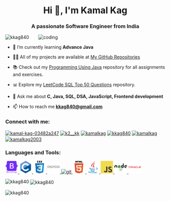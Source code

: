 <h1 align="center">Hi 👋, I'm Kamal Kag</h1>
<h3 align="center">A passionate Software Engineer from India</h3>
<img align="right" alt="coding" width="400" src="https://user-images.githubusercontent.com/55389276/140866485-8fb1c876-9a8f-4d6a-98dc-08c4981eaf70.gif">
<p align="left"> <img src="https://komarev.com/ghpvc/?username=kkag840&label=Profile%20views&color=0e75b6&style=flat" alt="kkag840" /> </p>

- 🌱 I’m currently learning **Advance Java**

- 👨‍💻 All of my projects are available at [My GitHub Repositories](https://github.com/kkag840)

- 📚 Check out my [Programming Using Java](https://github.com/kkag840/infosys-Programming-using-java-Java-Fundamental) repository for all assignments and exercises.

- 📊 Explore my [LeetCode SQL Top 50 Questions](https://github.com/kkag840/LeetCode-SQL-50) repository.

- 💬 Ask me about **C, Java, SQL, DSA, JavaScript, Frontend development**

- 📫 How to reach me **kkag840@gmail.com**

<h3 align="left">Connect with me:</h3>
<p align="left">
<a href="https://linkedin.com/in/kamal-kag-03482a247" target="blank"><img align="center" src="https://raw.githubusercontent.com/rahuldkjain/github-profile-readme-generator/master/src/images/icons/Social/linked-in-alt.svg" alt="kamal-kag-03482a247" height="30" width="40" /></a>
<a href="https://instagram.com/k2__kk" target="blank"><img align="center" src="https://raw.githubusercontent.com/rahuldkjain/github-profile-readme-generator/master/src/images/icons/Social/instagram.svg" alt="k2__kk" height="30" width="40" /></a>
<a href="https://www.codechef.com/users/kamalkag" target="blank"><img align="center" src="https://cdn.jsdelivr.net/npm/simple-icons@3.1.0/icons/codechef.svg" alt="kamalkag" height="30" width="40" /></a>
<a href="https://www.hackerrank.com/kkag840" target="blank"><img align="center" src="https://raw.githubusercontent.com/rahuldkjain/github-profile-readme-generator/master/src/images/icons/Social/hackerrank.svg" alt="kkag840" height="30" width="40" /></a>
<a href="https://www.leetcode.com/kamalkag" target="blank"><img align="center" src="https://raw.githubusercontent.com/rahuldkjain/github-profile-readme-generator/master/src/images/icons/Social/leet-code.svg" alt="kamalkag" height="30" width="40" /></a>
<a href="https://auth.geeksforgeeks.org/user/kamalkag2003" target="blank"><img align="center" src="https://raw.githubusercontent.com/rahuldkjain/github-profile-readme-generator/master/src/images/icons/Social/geeks-for-geeks.svg" alt="kamalkag2003" height="30" width="40" /></a>
</p>

<h3 align="left">Languages and Tools:</h3>
<p align="left">
<a href="https://getbootstrap.com" target="_blank" rel="noreferrer"> <img src="https://raw.githubusercontent.com/devicons/devicon/master/icons/bootstrap/bootstrap-plain-wordmark.svg" alt="bootstrap" width="40" height="40"/> </a> 
<a href="https://www.cprogramming.com/" target="_blank" rel="noreferrer"> <img src="https://raw.githubusercontent.com/devicons/devicon/master/icons/c/c-original.svg" alt="c" width="40" height="40"/> </a> 
<a href="https://www.w3schools.com/css/" target="_blank" rel="noreferrer"> <img src="https://raw.githubusercontent.com/devicons/devicon/master/icons/css3/css3-original-wordmark.svg" alt="css3" width="40" height="40"/> </a> 
<a href="https://expressjs.com" target="_blank" rel="noreferrer"> <img src="https://raw.githubusercontent.com/devicons/devicon/master/icons/express/express-original-wordmark.svg" alt="express" width="40" height="40"/> </a> 
<a href="https://git-scm.com/" target="_blank" rel="noreferrer"> <img src="https://www.vectorlogo.zone/logos/git-scm/git-scm-icon.svg" alt="git" width="40" height="40"/> </a> 
<a href="https://www.w3.org/html/" target="_blank" rel="noreferrer"> <img src="https://raw.githubusercontent.com/devicons/devicon/master/icons/html5/html5-original-wordmark.svg" alt="html5" width="40" height="40"/> </a> 
<a href="https://www.java.com" target="_blank" rel="noreferrer"> <img src="https://raw.githubusercontent.com/devicons/devicon/master/icons/java/java-original.svg" alt="java" width="40" height="40"/> </a> 
<a href="https://developer.mozilla.org/en-US/docs/Web/JavaScript" target="_blank" rel="noreferrer"> <img src="https://raw.githubusercontent.com/devicons/devicon/master/icons/javascript/javascript-original.svg" alt="javascript" width="40" height="40"/> </a> 
<a href="https://nodejs.org" target="_blank" rel="noreferrer"> <img src="https://raw.githubusercontent.com/devicons/devicon/master/icons/nodejs/nodejs-original-wordmark.svg" alt="nodejs" width="40" height="40"/> </a> 
<a href="https://www.oracle.com/" target="_blank" rel="noreferrer"> <img src="https://raw.githubusercontent.com/devicons/devicon/master/icons/oracle/oracle-original.svg" alt="oracle" width="40" height="40"/> </a> 
</p>

<p><img align="left" src="https://github-readme-stats.vercel.app/api/top-langs?username=kkag840&show_icons=true&locale=en&layout=compact" alt="kkag840" /></p>

<p>&nbsp;<img align="center" src="https://github-readme-stats.vercel.app/api?username=kkag840&show_icons=true&locale=en" alt="kkag840" /></p>

<p><img align="center" src="https://github-readme-streak-stats.herokuapp.com/?user=kkag840&" alt="kkag840" /></p>
